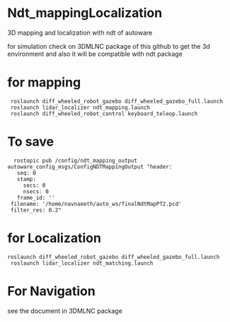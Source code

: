 # Ndt_mappingLocalization
3D mapping and localization with ndt of autoware
 
for simulation check on 3DMLNC package of this github to get the 3d environment and also it will be compatible with ndt package

# for mapping 
``` 
 roslaunch diff_wheeled_robot_gazebo diff_wheeled_gazebo_full.launch
 roslaunch lidar_localizer ndt_mapping.launch 
 roslaunch diff_wheeled_robot_control keyboard_teleop.launch
 ```
 # To save
 ```
   rostopic pub /config/ndt_mapping_output autoware_config_msgs/ConfigNDTMappingOutput "header:
    seq: 0
    stamp:
      secs: 0
      nsecs: 0
    frame_id: ''
  filename: '/home/navnaeeth/auto_ws/finalNdtMapPT2.pcd'
  filter_res: 0.2"
 ```
# for Localization
```
roslaunch diff_wheeled_robot_gazebo diff_wheeled_gazebo_full.launch
 roslaunch lidar_localizer ndt_matching.launch
```
# For Navigation
  see the document in 3DMLNC package
 
  
